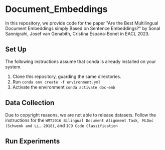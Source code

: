 # Document_Embeddings

In this repository, we provide code for the paper "Are the Best Multilingual Document Embeddings simply Based on Sentence Embeddings?" by Sonal Sannigrahi, Josef van Genabith, Cristina Espana-Bonet in EACL 2023.

## Set Up

The following instructions assume that conda is already installed on your system.

1. Clone this repository, guarding the same directories.
2. Run `conda env create -f environment.yml`
3. Activate the environment `conda activate doc-emb`

## Data Collection 

Due to copyright reasons, we are not able to release datasets. Follow the instructions for the `WMT2016 Bilingual Document Alignment Task`, ` MLDoc (Schwenk and Li, 2018)`, and `ICD Code Classification`

## Run Experiments 


